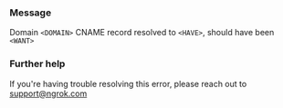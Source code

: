 
### Message
Domain <code>&lt;DOMAIN&gt;</code> CNAME record resolved to <code>&lt;HAVE&gt;</code>, should have been <code>&lt;WANT&gt;</code>

### Further help
If you're having trouble resolving this error, please reach out to [support@ngrok.com](mailto:support@ngrok.com?subject=Help%20with%20ERR_NGROK_427)

